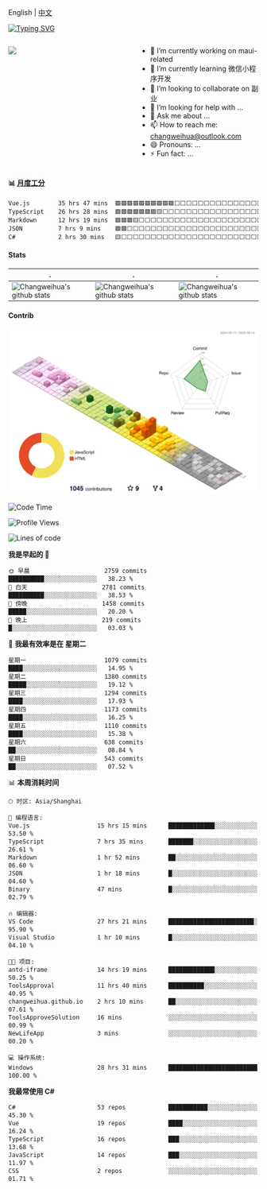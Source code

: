 English | [中文](README_CN.md)

[![Typing SVG](https://readme-typing-svg.herokuapp.com?color=%2336BCF7&center=true&vCenter=true&width=600&lines=Hi+there+👋,+I+am+Chang+Weihua;+Welcome+to+My+Profile!;Over+9+years+of+programming+experience;Always+learning+new+things+)](https://git.io/typing-svg)

<div style="display: grid;gap: 20px;grid-template-columns: repeat(auto-fit, minmax(240px, 1fr));">

[<img src="https://github-readme-stats.vercel.app/api?username=changweihua&show_icons=true&locale=cn" />](https://metrics.lecoq.io/changweihua#gh-light-mode-only)

<div>

- 🔭 I’m currently working on maui-related
- 🌱 I’m currently learning 微信小程序开发
- 👯 I’m looking to collaborate on 副业
- 🤔 I’m looking for help with ...
- 💬 Ask me about ...
- 📫 How to reach me: changweihua@outlook.com
- 😄 Pronouns: ...
- ⚡ Fun fact: ...

</div>

</div>

#### :bar_chart: [月度工分](https://github.com/changweihua/wakapi)

<!--START_SECTION:wakao-->

```txt
Vue.js        35 hrs 47 mins  🟩🟩🟩🟩🟩🟩🟩🟩🟩🟩⬜⬜⬜⬜⬜⬜⬜⬜⬜⬜⬜⬜⬜⬜⬜   39.28 %
TypeScript    26 hrs 28 mins  🟩🟩🟩🟩🟩🟩🟩🟨⬜⬜⬜⬜⬜⬜⬜⬜⬜⬜⬜⬜⬜⬜⬜⬜⬜   29.05 %
Markdown      12 hrs 19 mins  🟩🟩🟩🟨⬜⬜⬜⬜⬜⬜⬜⬜⬜⬜⬜⬜⬜⬜⬜⬜⬜⬜⬜⬜⬜   13.52 %
JSON          7 hrs 9 mins    🟩🟩⬜⬜⬜⬜⬜⬜⬜⬜⬜⬜⬜⬜⬜⬜⬜⬜⬜⬜⬜⬜⬜⬜⬜   07.86 %
C#            2 hrs 30 mins   🟨⬜⬜⬜⬜⬜⬜⬜⬜⬜⬜⬜⬜⬜⬜⬜⬜⬜⬜⬜⬜⬜⬜⬜⬜   02.76 %
```

<!--END_SECTION:wakao-->

#### Stats ####


| .                                                                                                                                            | .                                                                                                                                      | .                                                                                                                                                     |
| -------------------------------------------------------------------------------------------------------------------------------------------- | -------------------------------------------------------------------------------------------------------------------------------------- | ----------------------------------------------------------------------------------------------------------------------------------------------------- |
| ![Changweihua's github stats](https://github-readme-stats.vercel.app/api?username=changweihua&show_icons=true&theme=radical&hide_title=true) | ![Changweihua's github stats](https://github-readme-stats.vercel.app/api/top-langs/?username=changweihua&theme=radical&layout=compact) | ![Changweihua's github stats](https://github-readme-stats.vercel.app/api?username=changweihua&show_icons=true&theme=radical&include_all_commits=true) |


#### Contrib ####

<!--   profile-green-animate -->
![](./profile-3d-contrib/profile-south-season-animate.svg)

<!--START_SECTION:waka-->
![Code Time](http://img.shields.io/badge/Code%20Time-1%2C742%20hrs%2039%20mins-blue)

![Profile Views](http://img.shields.io/badge/%E4%B8%AA%E4%BA%BA%E8%B5%84%E6%96%99%E8%A7%82%E7%9C%8B%E6%AC%A1%E6%95%B0-3-blue)

![Lines of code](https://img.shields.io/badge/%E4%BB%8E%E3%80%8CHello%20World%E3%80%8D%E8%B5%B7%E6%88%91%E5%B7%B2%E7%BB%8F%E5%86%99%E4%BA%86-24.3%20million%20%E8%A1%8C%E4%BB%A3%E7%A0%81-blue)

**我是早起的 🐤** 

```text
🌞 早晨                     2759 commits        ██████████░░░░░░░░░░░░░░░   38.23 % 
🌆 白天                     2781 commits        ██████████░░░░░░░░░░░░░░░   38.53 % 
🌃 傍晚                     1458 commits        █████░░░░░░░░░░░░░░░░░░░░   20.20 % 
🌙 晚上                     219 commits         █░░░░░░░░░░░░░░░░░░░░░░░░   03.03 % 
```
📅 **我最有效率是在 星期二** 

```text
星期一                      1079 commits        ████░░░░░░░░░░░░░░░░░░░░░   14.95 % 
星期二                      1380 commits        █████░░░░░░░░░░░░░░░░░░░░   19.12 % 
星期三                      1294 commits        ████░░░░░░░░░░░░░░░░░░░░░   17.93 % 
星期四                      1173 commits        ████░░░░░░░░░░░░░░░░░░░░░   16.25 % 
星期五                      1110 commits        ████░░░░░░░░░░░░░░░░░░░░░   15.38 % 
星期六                      638 commits         ██░░░░░░░░░░░░░░░░░░░░░░░   08.84 % 
星期日                      543 commits         ██░░░░░░░░░░░░░░░░░░░░░░░   07.52 % 
```


📊 **本周消耗时间** 

```text
🕑︎ 时区: Asia/Shanghai

💬 编程语言: 
Vue.js                   15 hrs 15 mins      █████████████░░░░░░░░░░░░   53.50 % 
TypeScript               7 hrs 35 mins       ███████░░░░░░░░░░░░░░░░░░   26.61 % 
Markdown                 1 hr 52 mins        ██░░░░░░░░░░░░░░░░░░░░░░░   06.60 % 
JSON                     1 hr 18 mins        █░░░░░░░░░░░░░░░░░░░░░░░░   04.60 % 
Binary                   47 mins             █░░░░░░░░░░░░░░░░░░░░░░░░   02.79 % 

🔥 编辑器: 
VS Code                  27 hrs 21 mins      ████████████████████████░   95.90 % 
Visual Studio            1 hr 10 mins        █░░░░░░░░░░░░░░░░░░░░░░░░   04.10 % 

🐱‍💻 项目: 
antd-iframe              14 hrs 19 mins      █████████████░░░░░░░░░░░░   50.25 % 
ToolsApproval            11 hrs 40 mins      ██████████░░░░░░░░░░░░░░░   40.95 % 
changweihua.github.io    2 hrs 10 mins       ██░░░░░░░░░░░░░░░░░░░░░░░   07.61 % 
ToolsApproveSolution     16 mins             ░░░░░░░░░░░░░░░░░░░░░░░░░   00.99 % 
NewLifeApp               3 mins              ░░░░░░░░░░░░░░░░░░░░░░░░░   00.20 % 

💻 操作系统: 
Windows                  28 hrs 31 mins      █████████████████████████   100.00 % 
```

**我最常使用 C#** 

```text
C#                       53 repos            ███████████░░░░░░░░░░░░░░   45.30 % 
Vue                      19 repos            ████░░░░░░░░░░░░░░░░░░░░░   16.24 % 
TypeScript               16 repos            ███░░░░░░░░░░░░░░░░░░░░░░   13.68 % 
JavaScript               14 repos            ███░░░░░░░░░░░░░░░░░░░░░░   11.97 % 
CSS                      2 repos             ░░░░░░░░░░░░░░░░░░░░░░░░░   01.71 % 
```




<!--END_SECTION:waka-->


<!-- ![](assets/Bottom_down.svg) -->
